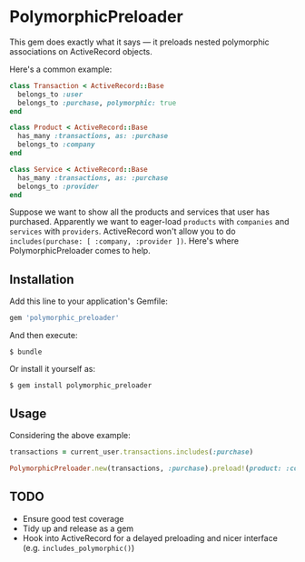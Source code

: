 # PolymorphicPreloader

This gem does exactly what it says — it preloads nested polymorphic associations on ActiveRecord objects.

Here's a common example:

```ruby
class Transaction < ActiveRecord::Base
  belongs_to :user
  belongs_to :purchase, polymorphic: true
end

class Product < ActiveRecord::Base
  has_many :transactions, as: :purchase
  belongs_to :company
end

class Service < ActiveRecord::Base
  has_many :transactions, as: :purchase
  belongs_to :provider
end
```

Suppose we want to show all the products and services that user has purchased. Apparently we want to eager-load `products` with `companies` and `services` with `providers`.
ActiveRecord won't allow you to do `includes(purchase: [ :company, :provider ])`. Here's where PolymorphicPreloader comes to help.

## Installation

Add this line to your application's Gemfile:

```ruby
gem 'polymorphic_preloader'
```

And then execute:

    $ bundle

Or install it yourself as:

    $ gem install polymorphic_preloader

## Usage

Considering the above example:

```ruby
transactions = current_user.transactions.includes(:purchase)

PolymorphicPreloader.new(transactions, :purchase).preload!(product: :company, service: :provider)
```

## TODO

- Ensure good test coverage
- Tidy up and release as a gem
- Hook into ActiveRecord for a delayed preloading and nicer interface (e.g. `includes_polymorphic()`)
